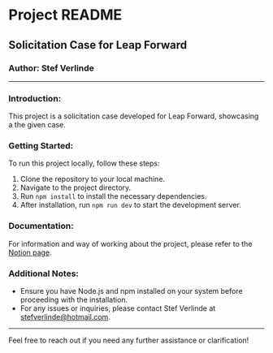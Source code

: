 # Project README

## Solicitation Case for Leap Forward

### Author: Stef Verlinde

---

### Introduction:
This project is a solicitation case developed for Leap Forward, showcasing a the given case.

### Getting Started:
To run this project locally, follow these steps:

1. Clone the repository to your local machine.
2. Navigate to the project directory.
3. Run `npm install` to install the necessary dependencies.
4. After installation, run `npm run dev` to start the development server.

### Documentation:
For information and way of working about the project, please refer to the [Notion page](https://hungry-freeze-1df.notion.site/Leap-Forward-Case-Stef-7c10ec76b3af4b1faeb176b6e68eea4b?pvs=4).

### Additional Notes:
- Ensure you have Node.js and npm installed on your system before proceeding with the installation.
- For any issues or inquiries, please contact Stef Verlinde at [stefverlinde@hotmail.com](mailto:stefverlinde@hotmail.com).

---

Feel free to reach out if you need any further assistance or clarification!
